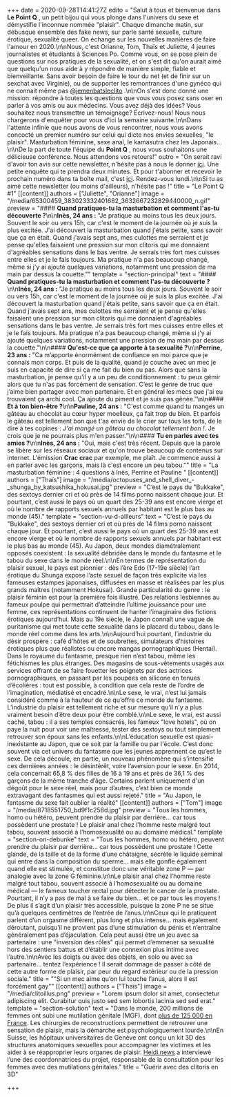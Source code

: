 +++
date = 2020-09-28T14:41:27Z
edito = "Salut à tous et bienvenue dans **Le Point Q** , un petit bijou qui vous plonge dans l'univers du sexe et démystifie l'inconnue nommée \"plaisir\". Chaque dimanche matin, sur débusque ensemble des fake news, sur parle santé sexuelle, culture érotique, sexualité queer. On échange sur les nouvelles manières de faire l'amour en 2020.\n\nNous, c'est Orianne, Tom, Thaïs et Juliette, 4 jeunes journalistes et étudiants à Sciences Po. Comme vous, on se pose plein de questions sur nos pratiques de la sexualité, et on s'est dit qu'on aurait aimé que quelqu'un nous aide à y répondre de manière simple, fiable et bienveillante. Sans avoir besoin de faire le tour du net (et de finir sur un sexchat avec Virginie), ou de supporter les remontrances d'une gynéco qui ne connait même pas [@jemenbatsleclito](https://www.instagram.com/jemenbatsleclito) .\n\nOn s'est donc donné une mission: répondre à toutes les questions que vous vous posez sans oser en parler à vos amis ou aux médecins. Vous avez déjà des idées? Vous souhaitez nous transmettre un témoignage? Écrivez-nous! Nous nous chargerons d'enquêter pour vous d'ici la semaine suivante.\n\nDans l'attente infinie que nous avons de vous rencontrer, nous vous avons concocté un premier numéro sur celui qui dicte nos envies sexuelles, \"le plaisir\". Masturbation féminine, sexe anal, le kamasutra chez les Japonais…\n\nDe la part de toute l'équipe du **Point Q** , nous vous souhaitons une délicieuse conférence. Nous attendons vos retours!"
outro = "On serait ravi d'avoir ton avis sur cette newsletter, n'hésite pas à nous le donner [ici](https://docs.google.com/forms/d/17b246X6StvcQ3r8yTCEOIyYSOXXjHUvdvgBuZxiSXQE/edit?fbclid=IwAR1gBhu2bITKIYnuVlIIpD3Gv2QYq0TRo_mJd5u3WlZ24Qh3RbjH9_aU65Y). Une petite enquête qui te prendra deux minutes. Et pour t'abonner et recevoir le prochain numéro dans ta boîte mail, c'est [ici](https://forms.gle/8dSqWNbnnD1Jeeyg8). Rendez-vous lundi.\n\nSi tu as aimé cette newsletter (ou moins d'ailleurs), n'hésite pas !"
title = "Le Point Q #1"
[[content]]
authors = ["Juliette", "Orianne"]
image = "/media/65300459_383023332401682_3632667232829440000_n.gif"
preview = "#### **Quand pratiques-tu la masturbation et comment l'as-tu découverte ?**\n\n**Inès, 24 ans :** \"Je pratique au moins tous les deux jours. Souvent le soir ou vers 15h, car c'est le moment de la journée où je suis la plus excitée. J'ai découvert la masturbation quand j'étais petite, sans savoir que ça en était. Quand j'avais sept ans, mes culottes me serraient et je pense qu'elles faisaient une pression sur mon clitoris qui me donnaient d'agréables sensations dans le bas ventre. Je serrais très fort mes cuisses entre elles et je le fais toujours. Ma pratique n'a pas beaucoup changé, même si j'y ai ajouté quelques variations, notamment une pression de ma main par dessus la couette.\""
template = "section-principal"
text = "#### **Quand pratiques-tu la masturbation et comment l'as-tu découverte ?**\n\n**Inès, 24 ans :** \"Je pratique au moins tous les deux jours. Souvent le soir ou vers 15h, car c'est le moment de la journée où je suis la plus excitée. J'ai découvert la masturbation quand j'étais petite, sans savoir que ça en était. Quand j'avais sept ans, mes culottes me serraient et je pense qu'elles faisaient une pression sur mon clitoris qui me donnaient d'agréables sensations dans le bas ventre. Je serrais très fort mes cuisses entre elles et je le fais toujours. Ma pratique n'a pas beaucoup changé, même si j'y ai ajouté quelques variations, notamment une pression de ma main par dessus la couette.\"\n\n#### **Qu'est-ce que ça apporte à ta sexualité ?**\n\n**Perrine, 23 ans :** \"Ca m’apporte énormément de confiance en moi parce que je connais mon corps. Et puis de la qualité, quand je couche avec un mec je suis en capacité de dire si ça me fait du bien ou pas. Alors que sans la masturbation, je pense qu'il y a un peu de conditionnement : tu peux gémir alors que tu n'as pas forcément de sensation. C’est le genre de truc que j’aime bien partager avec mon partenaire. Et en général les mecs que j'ai eu trouvaient ça archi cool. Ça ajoute du piment et je suis pas gênée.\"\n\n#### **Et à ton bien-être ?**\n\n**Pauline, 24 ans :** \"C'est comme quand tu manges un gâteau au chocolat au cœur hyper moelleux, ça fait trop du bien. Et parfois le gâteau est tellement bon que t'as envie de le crier sur tous les toits, de le dire à tes copines : *J'ai mangé un gâteau au chocolat tellement bon !*. Je crois que je ne pourrais plus m'en passer.\"\n\n#### **Tu en parles avec tes amies ?**\n\n**Inès, 24 ans :** \"Oui, mais c'est très récent. Depuis que la parole se libère sur les réseaux sociaux et qu'on trouve beaucoup de contenus sur internet. L'émission **Crac crac** par exemple, me plaît. Je commence aussi à en parler avec les garçons, mais là c'est encore un peu tabou.\""
title = "La masturbation féminine : 4 questions à Inès, Perrine et Pauline "
[[content]]
authors = ["Thaïs"]
image = "/media/octopuses_and_shell_diver_-_shunga_by_katsushika_hokusai.jpg"
preview = "C’est le pays du \"Bukkake\", des sextoys dernier cri et où près de 14 films porno naissent chaque jour. Et pourtant, c’est aussi le pays où un quart des 25-39 ans est encore vierge et où le nombre de rapports sexuels annuels par habitant est le plus bas au monde (45)."
template = "section-vu-d-ailleurs"
text = "C’est le pays du \"Bukkake\", des sextoys dernier cri et où près de 14 films porno naissent chaque jour. Et pourtant, c’est aussi le pays où un quart des 25-39 ans est encore vierge et où le nombre de rapports sexuels annuels par habitant est le plus bas au monde (45). Au Japon, deux mondes diamétralement opposés coexistent : la sexualité débridée dans le monde du fantasme et le tabou du sexe dans le monde réel.\n\nEn termes de représentation du plaisir sexuel, le pays est pionnier : dès l’ère Edo (17-19e siècle) l’art érotique du Shunga expose l’acte sexuel de façon très explicite via les fameuses estampes japonaises,  diffusées en masse et réalisées par les plus grands maîtres (notamment Hokusai). Grande particularité du genre : le plaisir féminin est pour la première fois illustré. Des relations lesbiennes au fameux poulpe qui permettrait d’atteindre l’ultime jouissance pour une femme, ces représentations continuent de hanter l’imaginaire des fictions érotiques aujourd’hui. Mais au 19e siècle, le Japon connaît une vague de puritanisme qui met toute cette sexualité dans le placard du tabou, dans le monde réel comme dans les arts.\n\nAujourd’hui pourtant, l’industrie du désir prospère : café d’hôtes et de soubrettes, simulateurs d’histoires érotiques plus que réalistes ou encore mangas pornographiques (Hentai). Dans le royaume du fantasme, presque rien n’est tabou, même les fétichismes les plus étranges.  Des magasins de sous-vêtements usagés aux services offrant de se faire fouetter les poignets par des actrices pornographiques, en passant par les poupées en silicone en tenues d’écolières : tout est possible, à condition que cela reste de l’ordre de l’imagination, médiatisé et encadré.\n\nLe sexe, le vrai, n’est lui jamais considéré comme à la hauteur de ce qu’offre ce monde du fantasme. L’industrie du plaisir est tellement riche et sur mesure qu’il n’y a plus vraiment besoin d’être deux pour être comblé.\n\nLe sexe, le vrai, est aussi caché, tabou : il a ses temples consacrés, les fameux \"love hotels\", où on paye la nuit pour voir une maîtresse, tester des sextoys ou tout simplement retrouver son époux sans les enfants.\n\nL’éducation sexuelle est quasi-inexistante au Japon, que ce soit par la famille ou par l'école. C’est donc souvent via cet univers du fantasme que les jeunes apprennent ce qu’est le sexe. De cela découle, en partie, un nouveau phénomène qui s’intensifie ces dernières années : le désintérêt, voire l’aversion pour le sexe. En 2014, cela concernait 65,8 % des filles de 16 à 19 ans et près de 36,1 % des garçons de la même tranche d’âge. Certains parlent uniquement d'un dégoût pour le sexe réel, mais pour d’autres, c’est bien ce monde extravagant des fantasmes qui est aussi rejeté."
title = "Au Japon, le fantasme du sexe fait oublier la réalité"
[[content]]
authors = ["Tom"]
image = "/media/8718551750_bd9f1c258d.jpg"
preview = "Tous les hommes, homo ou hétéro, peuvent prendre du plaisir par derrière… car tous possèdent une prostate ! Le plaisir anal chez l’homme reste malgré tout tabou, souvent associé à l’homosexualité ou au domaine médical."
template = "section-on-debunke"
text = "Tous les hommes, homo ou hétéro, peuvent prendre du plaisir par derrière… car tous possèdent une prostate ! Cette glande, de la taille et de la forme d’une châtaigne, sécrète le liquide séminal qui entre dans la composition du sperme… mais elle gonfle également quand elle est stimulée, et constitue donc une véritable zone P — par analogie avec la zone G féminine.\n\nLe plaisir anal chez l’homme reste malgré tout tabou, souvent associé à l’homosexualité ou au domaine médical — le fameux toucher rectal pour détecter le cancer de la prostate. Pourtant, il n’y a pas de mal à se faire du bien… et ce par tous les moyens ! De plus il s’agit d’un plaisir très accessible, puisque la zone P ne se situe qu’à quelques centimètres de l’entrée de l’anus.\n\nCeux qui le pratiquent parlent d’un orgasme différent, plus long et plus intense… mais également déroutant, puisqu’il ne provient pas d’une stimulation du pénis et n’entraîne généralement pas d’éjaculation. Cela peut aussi être un jeu avec sa partenaire : une \"inversion des rôles\" qui permet d’emmener sa sexualité hors des sentiers battus et d’établir une connexion plus intime avec l’autre.\n\nAvec les doigts ou avec des objets, en solo ou avec sa partenaire… tentez l’expérience ! Il serait dommage de passer à côté de cette autre forme de plaisir, par peur du regard extérieur ou de la pression sociale."
title = "\"Si un mec aime qu’on lui touche l’anus, alors il est forcément gay\""
[[content]]
authors = ["Thaïs"]
image = "/media/clitoillus.png"
preview = "Lorem ipsum dolor sit amet, consectetur adipiscing elit. Curabitur quis justo sed sem lobortis lacinia sed sed erat."
template = "section-solution"
text = "Dans le monde, 200 millions de femmes ont subi une mutilation génitale (MGF), dont [plus de 125&nbsp;000 en France](http://beh.santepubliquefrance.fr/beh/2019/21/pdf/2019_21_1.pdf). Les chirurgies de reconstructions permettent de retrouver une sensation de plaisir, mais la démarche est psychologiquement lourde.\n\nEn Suisse, les hôpitaux universitaires de Genève ont conçu un kit 3D des structures anatomiques sexuelles pour accompagner les victimes et les aider à se réapproprier leurs organes de plaisir. [Heidi.news](https://www.heidi.news/sante/des-clitoris-en-3d-pour-aider-les-femmes-victimes-de-mutilation-genitale-a-se-reconstruire) a interviewé l’une des coordonnatrices du projet, responsable de la consultation pour les femmes avec des mutilations génitales."
title = "Guérir avec des clitoris en 3D"

+++
